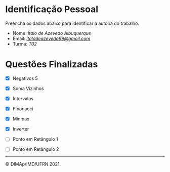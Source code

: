 ﻿# Identificação Pessoal

Preencha os dados abaixo para identificar a autoria do trabalho.

- Nome: *Ítalo de Azevedo Albuquerque*
- Email: *italodeazevedo99@gmail.com*
- Turma: *T02*

# Questões Finalizadas

- [x] Negativos 5
- [x] Soma Vizinhos
- [x] Intervalos
- [x] Fibonacci
- [x] Minmax
- [x] Inverter
- [ ] Ponto em Retângulo 1
- [ ] Ponto em Retângulo 2


--------
&copy; DIMAp/IMD/UFRN 2021.
